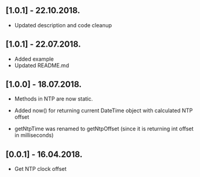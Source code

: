 ## [1.0.1] - 22.10.2018.

- Updated description and code cleanup

## [1.0.1] - 22.07.2018.

- Added example
- Updated README.md

## [1.0.0] - 18.07.2018.

- Methods in NTP are now static.
- Added now() for returning current DateTime object with calculated NTP offset

- getNtpTime was renamed to getNtpOffset (since it is returning int offset in milliseconds)

## [0.0.1] - 16.04.2018.

- Get NTP clock offset
